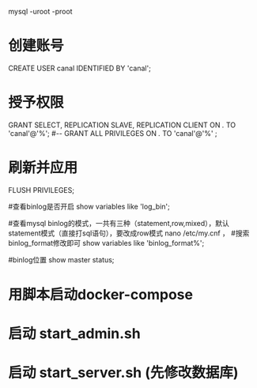 
mysql -uroot -proot
# 创建账号
CREATE USER canal IDENTIFIED BY 'canal';
# 授予权限
GRANT SELECT, REPLICATION SLAVE, REPLICATION CLIENT ON *.* TO 'canal'@'%';
#-- GRANT ALL PRIVILEGES ON *.* TO 'canal'@'%' ;
# 刷新并应用
FLUSH PRIVILEGES;

#查看binlog是否开启
show variables like 'log_bin';

#查看mysql binlog的模式，一共有三种（statement,row,mixed），默认statement模式（直接打sql语句），要改成row模式 nano /etc/my.cnf ，
#搜索binlog_format修改即可
show variables like 'binlog_format%';

#binlog位置
show master status;
# 用脚本启动docker-compose
# 启动 start_admin.sh 
# 启动 start_server.sh (先修改数据库)